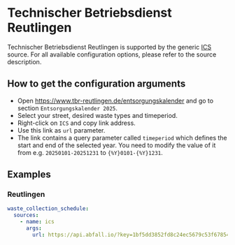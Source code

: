 # Technischer Betriebsdienst Reutlingen

Technischer Betriebsdienst Reutlingen is supported by the generic [ICS](/doc/source/ics.md) source. For all available configuration options, please refer to the source description.


## How to get the configuration arguments

- Open <https://www.tbr-reutlingen.de/entsorgungskalender> and go to section `Entsorgungskalender 2025`.
- Select your street, desired waste types and timeperiod.
- Right-click on `ICS` and copy link address.
- Use this link as `url` parameter.
- The link contains a query parameter called `timeperiod` which defines the start and end of the selected year. You need to modify the value of it from e.g. `20250101-20251231` to `{%Y}0101-{%Y}1231`.

## Examples

### Reutlingen

```yaml
waste_collection_schedule:
  sources:
    - name: ics
      args:
        url: https://api.abfall.io/?key=1bf5dd3852fd8c24ec5679c53f678540&mode=export&idhousenumber=658&wastetypes=27,50,66,65,31,3061,169&timeperiod={%Y}0101-{%Y}1231&showinactive=false&type=ics
```
